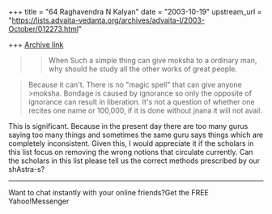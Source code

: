 +++
title = "64 Raghavendra N Kalyan"
date = "2003-10-19"
upstream_url = "https://lists.advaita-vedanta.org/archives/advaita-l/2003-October/012273.html"

+++
[Archive link](https://lists.advaita-vedanta.org/archives/advaita-l/2003-October/012273.html)

>> When Such a simple thing can give moksha to a ordinary
>> man, why should he study all the other works of great
>>people.


>Because it can't.  There is no "magic spell" that can give anyone >moksha.
>Bondage is caused by ignorance so only the opposite of ignorance can
>result in liberation.  It's not a question of whether one recites one name
>or 100,000, if it is done without jnana it will not avail.

This is significant. Because in the present day there are too many gurus saying too many things and sometimes the same guru says things which are completely inconsistent. Given this, I would appreciate it if the scholars in this list focus on removing the wrong notions that circulate currently. Can the scholars in this list please tell us the correct methods prescribed by our shAstra-s?



---------------------------------
Want to chat instantly with your online friends?Get the FREE Yahoo!Messenger

